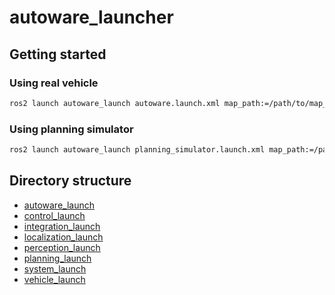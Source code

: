 # autoware_launcher

## Getting started

### Using real vehicle

```bash
ros2 launch autoware_launch autoware.launch.xml map_path:=/path/to/map_folder vehicle_model:=[vehicle_name] sensor_model:=[sensor_name]
```

### Using planning simulator

```bash
ros2 launch autoware_launch planning_simulator.launch.xml map_path:=/path/to/map_folder vehicle_model:=[vehicle_name] sensor_model:=[sensor_name]
```

## Directory structure

- [autoware_launch](./autoware_launch)
- [control_launch](./control_launch)
- [integration_launch](./integration_launch)
- [localization_launch](./localization_launch)
- [perception_launch](./perception_launch)
- [planning_launch](./planning_launch)
- [system_launch](./system_launch)
- [vehicle_launch](./vehicle_launch)
